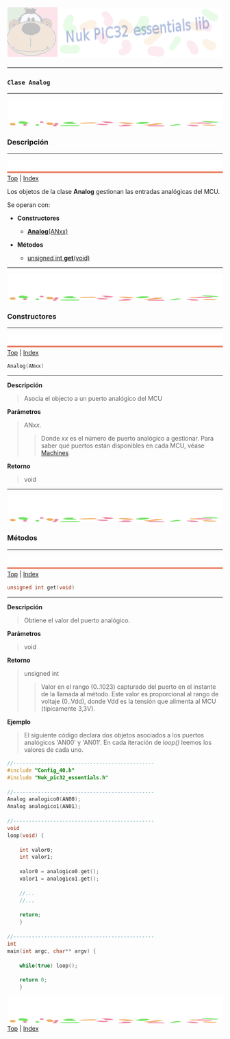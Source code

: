 ![Nuk](img/Nuk-pic-essentials-lib.jpg)
------------------------------------------------------------------------------




------------------------------------------------------------------------------
### **`Clase Analog`**




------------------------------------------------------------------------------
![separa](img/Nuk-separa.jpg)
### Descripción








------------------------------------------------------------------------------
![metode](img/Nuk-metode.jpg)
[Top](#TOP) | [Index](Index.md)

Los objetos de la clase **Analog** gestionan las entradas analógicas del MCU. 
 
Se operan con:
* **Constructores**
	* [**Analog**(ANxx)](#C01)

* **Métodos**
	* [unsigned int **get**(void)](#M01)








------------------------------------------------------------------------------
![separa](img/Nuk-separa.jpg)
### Constructores








------------------------------------------------------------------------------
<A name="C01"></A>
![metode](img/Nuk-metode.jpg)
[Top](#TOP) | [Index](Index.md)

```C
Analog(ANxx)
```
------------------------------------------------------------------------------
**Descripción**
> Asocia el objecto a un puerto analógico del MCU

**Parámetros**
>AN*xx*.
>>Donde *xx* es el número de puerto analógico a gestionar. 
Para saber qué puertos están disponibles en cada MCU, véase 
[Machines](Machines.h.md#Machines)

**Retorno**
>void 









------------------------------------------------------------------------------
![separa](img/Nuk-separa.jpg)
### Métodos








------------------------------------------------------------------------------
<A name="M01"></A>
![metode](img/Nuk-metode.jpg)
[Top](#TOP) | [Index](Index.md)

```C
unsigned int get(void)
```
------------------------------------------------------------------------------
**Descripción**
>Obtiene el valor del puerto analógico.

**Parámetros**
>void

**Retorno**
>unsigned int
>>Valor en el rango (0..1023) capturado del puerto en el instante de la
llamada al método. Este valor es proporcional al rango de voltaje (0..Vdd),
donde Vdd es la tensión que alimenta al MCU (típicamente 3,3V).

**Ejemplo**
>El siguiente código declara dos objetos asociados a los puertos analógicos
'AN00' y 'AN01'. En cada iteración de *loop()* leemos los valores de cada uno.

```C
//----------------------------------------------
#include "Config_40.h"
#include "Nuk_pic32_essentials.h"

//----------------------------------------------
Analog analogico0(AN00);
Analog analogico1(AN01);

//----------------------------------------------
void
loop(void) {

	int valor0;
	int valor1;

	valor0 = analogico0.get();
	valor1 = analogico1.get();

	//...
	//...

	return;
	}

//----------------------------------------------
int
main(int argc, char** argv) {

	while(true) loop();

	return 0;
	}

```




![separa](img/Nuk-separa.jpg)
[Top](#TOP) | [Index](Index.md)



